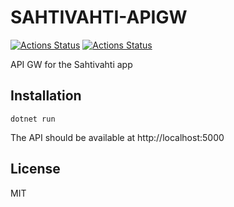 # SAHTIVAHTI-APIGW

[![Actions Status](https://github.com/sahtivahti/apigw/workflows/CI/badge.svg)](https://github.com/sahtivahti/apigw/actions)
[![Actions Status](https://github.com/sahtivahti/apigw/workflows/Publish/badge.svg)](https://github.com/sahtivahti/apigw/actions)

API GW for the Sahtivahti app

## Installation

```
dotnet run
```

The API should be available at http://localhost:5000

## License

MIT